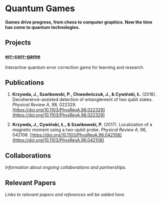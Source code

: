 # Quantum Games

**Games drive progress, from chess to computer graphics. Now the time has come to quantum technologies.**

## Projects

### [err-corr-game](https://github.com/JAK-lab/qg-err-corr-game)
Interactive quantum error correction game for learning and research.

## Publications

1. **Krzywda, J., Szańkowski, P., Chwedeńczuk, J., & Cywiński, Ł.** (2018). Decoherence-assisted detection of entanglement of two qubit states. *Physical Review A*, 98, 022329. [https://doi.org/10.1103/PhysRevA.98.022329](https://doi.org/10.1103/PhysRevA.98.022329)

2. **Krzywda, J., Cywiński, Ł., & Szańkowski, P.** (2017). Localization of a magnetic moment using a two-qubit probe. *Physical Review A*, 96, 042108. [https://doi.org/10.1103/PhysRevA.96.042108](https://doi.org/10.1103/PhysRevA.96.042108)

## Collaborations

*Information about ongoing collaborations and partnerships.*

## Relevant Papers

*Links to relevant papers and references will be added here.*